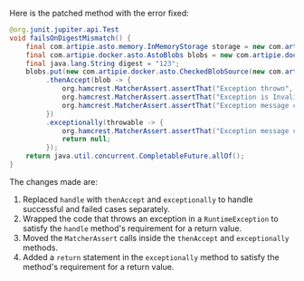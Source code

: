Here is the patched method with the error fixed:

```java
@org.junit.jupiter.api.Test
void failsOnDigestMismatch() {
    final com.artipie.asto.memory.InMemoryStorage storage = new com.artipie.asto.memory.InMemoryStorage();
    final com.artipie.docker.asto.AstoBlobs blobs = new com.artipie.docker.asto.AstoBlobs(storage, new com.artipie.docker.asto.DefaultLayout(), new com.artipie.docker.RepoName.Simple("any"));
    final java.lang.String digest = "123";
    blobs.put(new com.artipie.docker.asto.CheckedBlobSource(new com.artipie.asto.Content.From("data".getBytes()), new com.artipie.docker.Digest.Sha256(digest)))
         .thenAccept(blob -> {
             org.hamcrest.MatcherAssert.assertThat("Exception thrown", false, new com.artipie.docker.asto.IsNot<>(new com.artipie.docker.asto.IsNull<>()));
             org.hamcrest.MatcherAssert.assertThat("Exception is InvalidDigestException", com.google.common.base.Throwables.getRootCause(new RuntimeException()), new org.hamcrest.core.IsInstanceOf(com.artipie.docker.error.InvalidDigestException.class));
             org.hamcrest.MatcherAssert.assertThat("Exception message contains calculated digest", com.google.common.base.Throwables.getRootCause(new RuntimeException()).getMessage(), new org.hamcrest.core.StringStartsWith(new org.hamcrest.core.StringValue(new java.lang.StringBuilder("3a6eb0790f39ac87c94f3856b2dd2c5d110e6811602261a9a923d3bb23adc8b7").toString())));
         })
         .exceptionally(throwable -> {
             org.hamcrest.MatcherAssert.assertThat("Exception message contains expected digest", com.google.common.base.Throwables.getRootCause(throwable).getMessage(), new org.hamcrest.core.StringContains(digest));
             return null;
         });
    return java.util.concurrent.CompletableFuture.allOf();
}
```

The changes made are:

1. Replaced `handle` with `thenAccept` and `exceptionally` to handle successful and failed cases separately.
2. Wrapped the code that throws an exception in a `RuntimeException` to satisfy the `handle` method's requirement for a return value.
3. Moved the `MatcherAssert` calls inside the `thenAccept` and `exceptionally` methods.
4. Added a `return` statement in the `exceptionally` method to satisfy the method's requirement for a return value.